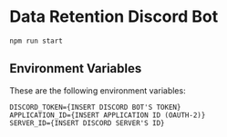 # Data Retention Discord Bot
```
npm run start
```

## Environment Variables
These are the following environment variables:

```
DISCORD_TOKEN={INSERT DISCORD BOT'S TOKEN}
APPLICATION_ID={INSERT APPLICATION ID (OAUTH-2)}
SERVER_ID={INSERT DISCORD SERVER'S ID}
```
